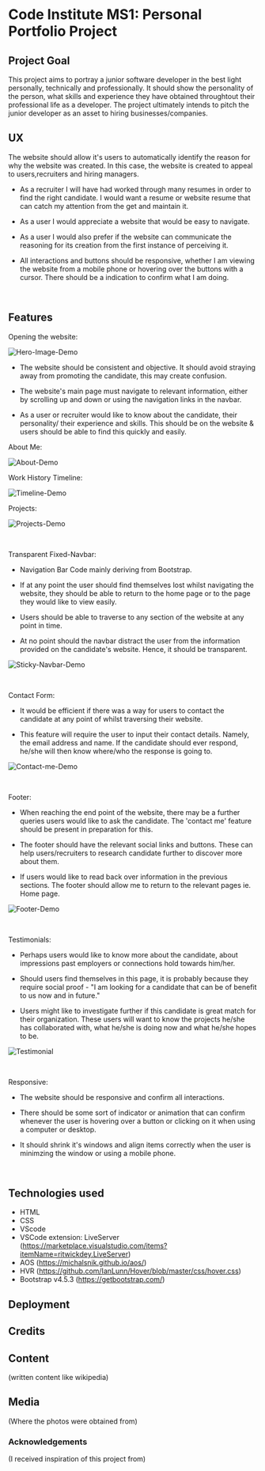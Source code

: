 # Code Institute MS1: Personal Portfolio Project

## Project Goal

This project aims to portray a junior software developer in the best light personally, technically and professionally. It should show the personality of the person, what skills and experience they have obtained throughtout their professional life as a developer. The project ultimately intends to pitch the junior developer as an asset to hiring businesses/companies. 

## UX 

The website should allow it's users to automatically identify the reason for why the website was created. In this case, the website is created to appeal to users,recruiters and hiring managers.

- As a recruiter I will have had worked through many resumes in order to find the right candidate. I would want a resume or website resume that can catch my attention from the get and maintain it. 
  
- As a user I would appreciate a website that would be easy to navigate. 

- As a user I would also prefer if the website can communicate the reasoning for its creation from the first instance of perceiving it.

- All interactions and buttons should be responsive, whether I am viewing the website from a mobile phone or hovering over the buttons with a cursor. There should be a indication to confirm what I am doing.

<br>

## Features

Opening the website: 

![Hero-Image-Demo](assets/readMe/hero-img.png)

- The website should be consistent and objective. It should avoid straying away from promoting the candidate, this may create confusion. 

- The website's main page must navigate to relevant information, either by scrolling up and down or using the navigation links in the navbar. 
  
- As a user or recruiter would like to know about the candidate, their personality/ their experience and skills. This should be on the website & users should be able to find this quickly and easily.

About Me:

![About-Demo](assets/readMe/about-me.png)

Work History Timeline: 

![Timeline-Demo](assets/readMe/timeline.png) 

Projects: 

![Projects-Demo](assets/readMe/projects.png)

<br>

Transparent Fixed-Navbar: 

- Navigation Bar Code mainly deriving from Bootstrap. 

- If at any point the user should find themselves lost whilst navigating the website, they should be able to return to the home page or to the page they would like to view easily. 

- Users should be able to traverse to any section of the website at any point in time.

- At no point should the navbar distract the user from the information provided on the candidate's website. Hence, it should be transparent.

![Sticky-Navbar-Demo](assets/readMe/sticky-navbar.png)

<br>

Contact Form: 

- It would be efficient if there was a way for users to contact the candidate at any point of whilst traversing their website.

- This feature will require the user to input their contact details. Namely, the email address and name. If the candidate should ever respond, he/she will then know where/who the response is going to. 

![Contact-me-Demo](assets/readMe/contact-me.png)

<br>

Footer:

- When reaching the end point of the website, there may be a further queries users would like to ask the candidate. The 'contact me' feature should be present in preparation for this.

- The footer should have the relevant social links and buttons. These can help users/recruiters to research candidate further to discover more about them. 

- If users would like to read back over information in the previous sections. The footer should allow me to return to the relevant pages ie. Home page.

![Footer-Demo](assets/readMe/footer.png)

<br>

Testimonials: 

- Perhaps users would like to know more about the candidate, about impressions past employers or connections hold towards him/her.

- Should users find themselves in this page, it is probably because they require social proof - "I am looking for a candidate that can be of benefit to us now and in future."

- Users might like to investigate further if this candidate is great match for their organization. These users will want to know the projects he/she has collaborated with, what he/she is doing now and what he/she hopes to be.

![Testimonial](assets/readMe/testimonial.png)

<br>

Responsive: 

- The website should be responsive and confirm all interactions. 

- There should be some sort of indicator or animation that can confirm whenever the user is hovering over a button or clicking on it when using a computer or desktop.

- It should shrink it's windows and align items correctly when the user is minimzing the window or using a mobile phone. 
  
  <br>

## Technologies used 
- HTML
- CSS
- VScode 
- VSCode extension: LiveServer (https://marketplace.visualstudio.com/items?itemName=ritwickdey.LiveServer)
- AOS (https://michalsnik.github.io/aos/)
- HVR (https://github.com/IanLunn/Hover/blob/master/css/hover.css)
- Bootstrap v4.5.3 (https://getbootstrap.com/)



## Deployment


## Credits
## Content 
(written content like wikipedia)
## Media 
(Where the photos were obtained from)
### Acknowledgements
(I received inspiration of this project from)












